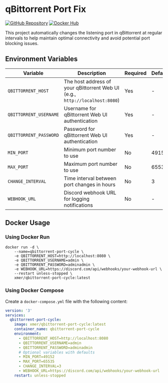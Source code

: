 # qBittorrent Port Fix

[![GitHub Repository](https://img.shields.io/badge/GitHub-Repository-blue)](https://github.com/xmerr/qbittorrent-port-cycle) [![Docker Hub](https://img.shields.io/badge/Docker%20Hub-Repository-blue)](https://hub.docker.com/r/xmer/qbittorrent-port-cycle)

This project automatically changes the listening port in qBittorrent at regular intervals to help maintain optimal connectivity and avoid potential port blocking issues.

## Environment Variables

| Variable | Description | Required | Default |
|----------|-------------|----------|---------|
| `QBITTORRENT_HOST` | The host address of your qBittorrent Web UI (e.g., `http://localhost:8080`) | Yes | - |
| `QBITTORRENT_USERNAME` | Username for qBittorrent Web UI authentication | Yes | - |
| `QBITTORRENT_PASSWORD` | Password for qBittorrent Web UI authentication | Yes | - |
| `MIN_PORT` | Minimum port number to use | No | 49152 |
| `MAX_PORT` | Maximum port number to use | No | 65535 |
| `CHANGE_INTERVAL` | Time interval between port changes in hours | No | 3 |
| `WEBHOOK_URL` | Discord webhook URL for logging notifications | No | - |

## Docker Usage

### Using Docker Run

```
docker run -d \
    --name=qbittorrent-port-cycle \
    -e QBITTORRENT_HOST=http://localhost:8080 \
    -e QBITTORRENT_USERNAME=admin \
    -e QBITTORRENT_PASSWORD=adminadmin \
    -e WEBHOOK_URL=https://discord.com/api/webhooks/your-webhook-url \
    --restart unless-stopped \
    xmer/qbittorrent-port-cycle:latest
```

### Using Docker Compose

Create a `docker-compose.yml` file with the following content:

```yaml
version: '3'
services:
  qbittorrent-port-cycle:
    image: xmer/qbittorrent-port-cycle:latest
    container_name: qbittorrent-port-cycle
    environment:
      - QBITTORRENT_HOST=http://localhost:8080
      - QBITTORRENT_USERNAME=admin
      - QBITTORRENT_PASSWORD=adminadmin
      # Optional variables with defaults
      - MIN_PORT=49152
      - MAX_PORT=65535
      - CHANGE_INTERVAL=3
      - WEBHOOK_URL=https://discord.com/api/webhooks/your-webhook-url
    restart: unless-stopped
```